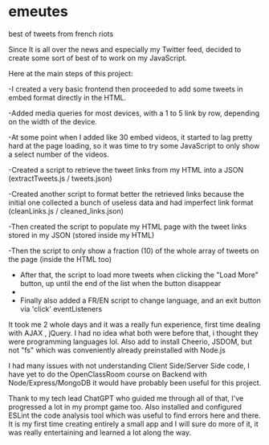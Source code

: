 # emeutes
best of tweets from french riots

Since It is all over the news and especially my Twitter feed, decided to create some sort of best of to work on my JavaScript.

Here at the main steps of this project:

-I created a very basic frontend then proceeded to add some tweets in embed format directly in the HTML. 

-Added media queries for most devices, with a 1 to 5 link by row, depending on the width of the device.

-At some point when I added like 30 embed videos, it started to lag pretty hard at the page loading, so it was time to try some JavaScript to only show a select number of the videos.

-Created a script to retrieve the tweet links from my HTML into a JSON (extractTweets.js / tweets.json)

-Created another script to format better the retrieved links because the initial one collected a bunch of useless data and had imperfect link format (cleanLinks.js / cleaned_links.json)

-Then created the script to populate my HTML page with the tweet links stored in my JSON (stored inside my HTML)

-Then the script to only show a fraction (10) of the whole array of tweets on the page (inside the HTML too)

- After that, the script to load more tweets when clicking the "Load More" button, up until the end of the list when the button disappear
- 
- Finally also added a FR/EN script to change language, and an exit button via 'click' eventListeners


It took me 2 whole days and it was a really fun experience, first time dealing with AJAX , jQuery. I had no idea what both were before that, i thought they were programming languages lol. Also add to install Cheerio, JSDOM, but not "fs" which was conveniently already preinstalled with Node.js 


I had many issues with not understanding Client Side/Server Side code, I have yet to do the OpenClassRoom course on Backend with Node/Express/MongoDB it would have probably been useful for this project. 

Thank to my tech lead ChatGPT who guided me through all of that, I've progressed a lot in my prompt game too. Also installed and configured ESLint the code analysis tool which was useful to find errors here and there.
It is my first time creating entirely a small app and I will sure do more of it, it was really entertaining and learned a lot along the way. 

